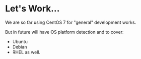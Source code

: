 # Let's Work...

We are so far using CentOS 7 for "general" development works.

But in future will have OS platform detection and to cover:
- Ubuntu
- Debian
- RHEL
as well.


